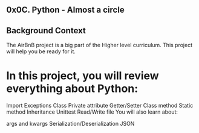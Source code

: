 ## 0x0C. Python - Almost a circle

## Background Context
The AirBnB project is a big part of the Higher level curriculum. This project will help you be ready for it.

# In this project, you will review everything about Python:

Import
Exceptions
Class
Private attribute
Getter/Setter
Class method
Static method
Inheritance
Unittest
Read/Write file
You will also learn about:

args and kwargs
Serialization/Deserialization
JSON
